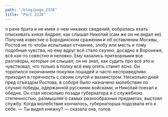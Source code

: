 ```yaml
---
path: "/blog/page_2338"
title: "Part 2338"
---
```


 о ране брата и не имея о нем никаких сведений, собралась ехать отыскивать князя Андрея, как слышал Николай (сам же он не видал ее).
Получив известие о Бородинском сражении и об оставлении Москвы, Ростов не то чтобы испытывал отчаяние, злобу или месть и тому подобные чувства, но ему вдруг всё стало скучно, досадно в Воронеже, всё как-то совестно и неловко. Ему казались притворными все разговоры, которые он слышал; он не знал, как судить про всё это и чувствовал, что только в полку всё ему опять станет ясно. Он торопился окончанием покупки лошадей и часто несправедливо приходил в горячность с своим слугой и вахмистром.
Несколько дней пред отъездом Ростова, в соборе было назначено молебствие по случаю победы, одержанной русскими войсками, и Николай поехал к обедне. Он стал несколько позади губернатора и с служебною степенностью, размышляя о самых разнообразных предметах, выстоял службу. Когда молебствие кончилось, губернаторша подозвала его к себе.
— Ты видел княжну? — сказала она, голов
